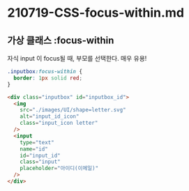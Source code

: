 # 210719-CSS-focus-within.md

## 가상 클래스 :focus-within

자식 input 이 focus될 때, 부모를 선택한다. 매우 유용!

```css
.inputbox:focus-within {
  border: 1px solid red;
}
```

```html
<div class="inputbox" id="inputbox_id">
  <img
    src="./images/UI/shape=letter.svg"
    alt="input_id_icon"
    class="input_icon letter"
  />
  <input
    type="text"
    name="id"
    id="input_id"
    class="input"
    placeholder="아이디(이메일)"
  />
</div>
```
